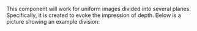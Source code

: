 This component will work for uniform images divided into several planes. Specifically, it is created to evoke the impression of depth. Below is a picture showing an example division: